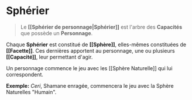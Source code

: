 # Sphérier

> Le **[[Sphérier de personnage|Sphérier]]** est l'arbre des **Capacités** que possède un **Personnage**.

Chaque **Sphérier** est constitué de **[[Sphère]]**, elles-mêmes constituées de **[[Facette]]**. Ces dernières apportent au personnage, une ou plusieurs **[[Capacité]]**, leur permettant d'agir.

Un personnage commence le jeu avec les [[Sphère Naturelle]] qui lui correspondent.

**Exemple:**
*Ceri*, Shamane enragée, commencera le jeu avec la Sphère Naturelles "Humain".
